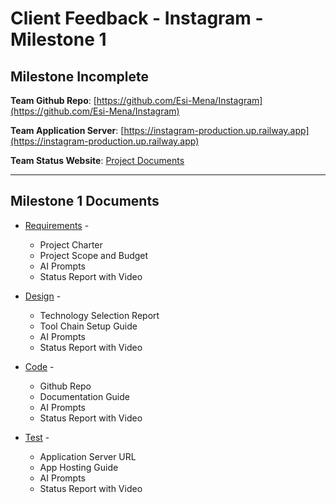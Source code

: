# Client Feedback - Instagram - Milestone 1

## Milestone Incomplete

**Team Github Repo**:  [https://github.com/Esi-Mena/Instagram](https://github.com/Esi-Mena/Instagram)

**Team Application Server**:  [https://instagram-production.up.railway.app](https://instagram-production.up.railway.app)

**Team Status Website**:  [Project Documents](https://github.com/Esi-Mena/Instagram/Documents)

---

## Milestone 1 Documents

* [Requirements](https://github.com/Esi-Mena/Instagram/tree/main/Documents/Requirements) - 
    * Project Charter
    * Project Scope and Budget
    * AI Prompts
    * Status Report with Video

* [Design](https://github.com/Esi-Mena/Instagram/tree/main/Documents/Design) - 
    * Technology Selection Report
    * Tool Chain Setup Guide
    * AI Prompts
    * Status Report with Video

* [Code](https://github.com/Esi-Mena/Instagram/tree/main/Documents/Code) - 
    * Github Repo
    * Documentation Guide
    * AI Prompts
    * Status Report with Video

* [Test](https://github.com/Esi-Mena/Instagram/tree/main/Documents/Test) - 
    * Application Server URL
    * App Hosting Guide
    * AI Prompts
    * Status Report with Video


